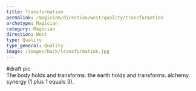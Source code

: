 ```yaml
---
title: Transformation
permalink: /magician/direction/west/quality/transformation
archetype: Magician
category: Magician
direction: West
type: Quality
type_general: Quality
image: /images/back/transformation.jpg
---
```

#draft pic  
The body holds and transforms. the earth holds and transforms. alchemy. synergy (1 plus 1 equals 3). 
